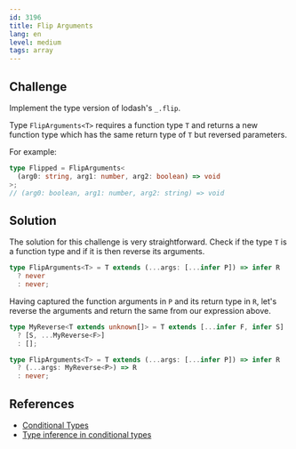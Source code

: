 ```yaml
---
id: 3196
title: Flip Arguments
lang: en
level: medium
tags: array
---
```


## Challenge

Implement the type version of lodash's `_.flip`.

Type `FlipArguments<T>` requires a function type `T` and returns a new function type which has the same return type of `T` but reversed parameters.

For example:

```ts
type Flipped = FlipArguments<
  (arg0: string, arg1: number, arg2: boolean) => void
>;
// (arg0: boolean, arg1: number, arg2: string) => void
```

## Solution

The solution for this challenge is very straightforward. Check if the type `T` is a function type and if it is then reverse its arguments.

```ts
type FlipArguments<T> = T extends (...args: [...infer P]) => infer R
  ? never
  : never;
```

Having captured the function arguments in `P` and its return type in `R`, let's reverse the arguments and return the same from our expression above.

```ts
type MyReverse<T extends unknown[]> = T extends [...infer F, infer S]
  ? [S, ...MyReverse<F>]
  : [];

type FlipArguments<T> = T extends (...args: [...infer P]) => infer R
  ? (...args: MyReverse<P>) => R
  : never;
```

## References

- [Conditional Types](https://www.typescriptlang.org/docs/handbook/2/conditional-types.html)
- [Type inference in conditional types](https://www.typescriptlang.org/docs/handbook/2/conditional-types.html#inferring-within-conditional-types)
